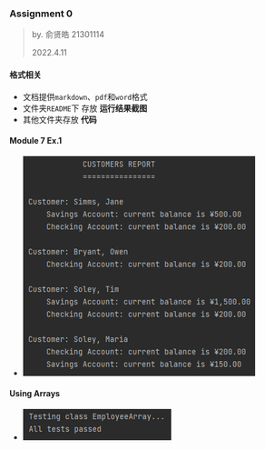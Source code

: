 ### Assignment 0

> by. 俞贤皓 21301114
>
> 2022.4.11

#### 格式相关

* 文档提供`markdown`、`pdf`和`word`格式
* 文件夹`README`下 存放 **运行结果截图**
* 其他文件夹存放 **代码**

#### Module 7 Ex.1

* ![1649666690740](README/1649666690740.png)

#### Using Arrays

* ![1649669056915](README/1649669056915.png)